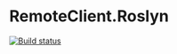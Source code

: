 # RemoteClient.Roslyn

[![Build status](https://ci.appveyor.com/api/projects/status/02albqjr4au3k05j/branch/master?svg=true)](https://ci.appveyor.com/project/Pzixel/remoteclient-roslyn/branch/master)
